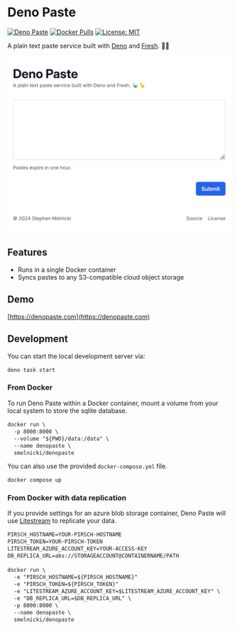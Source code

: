 # Deno Paste

[![Deno Paste](https://github.com/stephenmelnicki/denopaste/actions/workflows/ci.yml/badge.svg)](https://github.com/stephenmelnicki/denopaste/actions/workflows/ci.yml)
[![Docker Pulls](https://img.shields.io/docker/pulls/smelnicki/denopaste.svg?maxAge=604800)](https://hub.docker.com/r/smelnicki/denopaste)
[![License: MIT](https://img.shields.io/badge/License-MIT-blue.svg)](LICENSE)

A plain text paste service built with [Deno](https://deno.land) and
[Fresh](https://fresh.deno.dev). 🦕🍋

<picture>
  <source
    media="(prefers-color-scheme: dark)"
    srcset="https://raw.githubusercontent.com/stephenmelnicki/deno_paste/main/.readme-assets/screenshot_dark.png"
  >
  <source
    media="(prefers-color-scheme: light)"
    srcset="https://raw.githubusercontent.com/stephenmelnicki/deno_paste/main/.readme-assets/screenshot.png"
  >
  <img
    alt="denopaste.com screenshot"
    src="https://raw.githubusercontent.com/stephenmelnicki/deno_paste/main/.readme-assets/screenshot.png"
  >
</picture>

## Features

- Runs in a single Docker container
- Syncs pastes to any S3-compatible cloud object storage

## Demo

[https://denopaste.com](https://denopaste.com)

## Development

You can start the local development server via:

```
deno task start
```

### From Docker

To run Deno Paste within a Docker container, mount a volume from your local
system to store the sqlite database.

```
docker run \
  -p 8000:8000 \
  --volume "${PWD}/data:/data" \
  --name denopaste \
  smelnicki/denopaste
```

You can also use the provided `docker-compose.yml` file.

```
docker compose up
```

### From Docker with data replication

If you provide settings for an azure blob storage container, Deno Paste will use
[Litestream](https://litestream.io) to replicate your data.

```
PIRSCH_HOSTNAME=YOUR-PIRSCH-HOSTNAME
PIRSCH_TOKEN=YOUR-PIRSCH-TOKEN
LITESTREAM_AZURE_ACCOUNT_KEY=YOUR-ACCESS-KEY
DB_REPLICA_URL=abs://STORAGEACCOUNT@CONTAINERNAME/PATH

docker run \
  -e "PIRSCH_HOSTNAME=${PIRSCH_HOSTNAME}"
  -e "PIRSCH_TOKEN=${PIRSCH_TOKEN}"
  -e "LITESTREAM_AZURE_ACCOUNT_KEY=$LITESTREAM_AZURE_ACCOUNT_KEY" \
  -e "DB_REPLICA_URL=$DB_REPLICA_URL" \
  -p 8000:8000 \
  --name denopaste \
  smelnicki/denopaste
```
